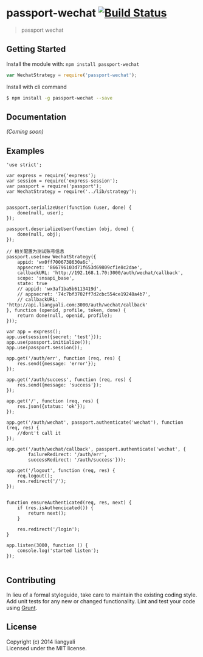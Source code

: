 # passport-wechat [![Build Status](https://secure.travis-ci.org/liangyali/passport-wechat.png?branch=master)](http://travis-ci.org/liangyali/passport-wechat)

> passport wechat


## Getting Started

Install the module with: `npm install passport-wechat`

```js
var WechatStrategy = require('passport-wechat');
```

Install with cli command

```sh
$ npm install -g passport-wechat --save
```




## Documentation

_(Coming soon)_


## Examples

```
'use strict';

var express = require('express');
var session = require('express-session');
var passport = require('passport');
var WechatStrategy = require('../lib/strategy');


passport.serializeUser(function (user, done) {
    done(null, user);
});

passport.deserializeUser(function (obj, done) {
    done(null, obj);
});

// 相关配置为测试账号信息
passport.use(new WechatStrategy({
    appid: 'wx0ff7006738630a6c',
    appsecret: '866796103d71f653d69809cf1e8c2dae',
    callbackURL: 'http://192.168.1.70:3000/auth/wechat/callback',
    scope: 'snsapi_base',
    state: true
    // appid: 'wx3af1ba5b6113419d',
    // appsecret: '74c7bf3702ff7d2cbc554ce19248a4b7',
    // callbackURL: 'http://api.liangyali.com:3000/auth/wechat/callback'
}, function (openid, profile, token, done) {
    return done(null, openid, profile);
}));

var app = express();
app.use(session({secret: 'test'}));
app.use(passport.initialize());
app.use(passport.session());

app.get('/auth/err', function (req, res) {
    res.send({message: 'error'});
});

app.get('/auth/success', function (req, res) {
    res.send({message: 'success'});
});

app.get('/', function (req, res) {
    res.json({status: 'ok'});
});

app.get('/auth/wechat', passport.authenticate('wechat'), function (req, res) {
    //dont't call it
});

app.get('/auth/wechat/callback', passport.authenticate('wechat', {
        failureRedirect: '/auth/err',
        successRedirect: '/auth/success'}));

app.get('/logout', function (req, res) {
    req.logout();
    res.redirect('/');
});


function ensureAuthenticated(req, res, next) {
    if (res.isAuthencicated()) {
        return next();
    }

    res.redirect('/login');
}

app.listen(3000, function () {
    console.log('started listen');
});


```


## Contributing

In lieu of a formal styleguide, take care to maintain the existing coding style. Add unit tests for any new or changed functionality. Lint and test your code using [Grunt](http://gruntjs.com).


## License

Copyright (c) 2014 liangyali  
Licensed under the MIT license.
